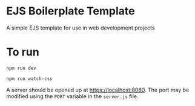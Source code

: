 # EJS Boilerplate Template

A simple EJS template for use in web development projects

# To run

```shell
npm run dev
```

```shell
npm run watch-css
```

A server should be opened up at [https://localhost:8080](https://127.0.0.1:8080).
The port may be modified using the `PORT` variable in the `server.js` file.
